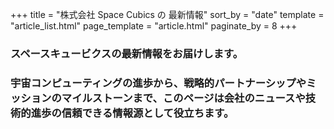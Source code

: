 +++
title = "株式会社 Space Cubics の 最新情報"
sort_by = "date"
template = "article_list.html"
page_template = "article.html"
paginate_by = 8
+++

### スペースキュービクスの最新情報をお届けします。

### 宇宙コンピューティングの進歩から、戦略的パートナーシップやミッションのマイルストーンまで、このページは会社のニュースや技術的進歩の信頼できる情報源として役立ちます。
